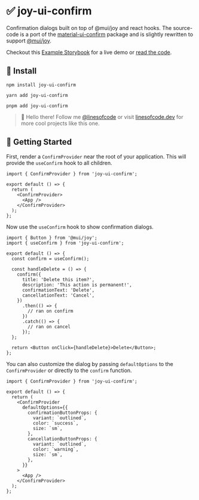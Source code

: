 # ✅ joy-ui-confirm

Confirmation dialogs built on top of @mui/joy and react hooks. The source-code is a port of the [material-ui-confirm](https://github.com/jonatanklosko/material-ui-confirm) package and is slightly rewritten to support [@mui/joy](https://mui.com/joy-ui/).

Checkout this [Example Storybook](https://TimMikeladze.github.io/joy-ui-confirm/) for a live demo or [read the code](https://github.com/TimMikeladze/joy-ui-confirm/blob/master/src/stories/index.stories.tsx).

## 📡 Install

```console
npm install joy-ui-confirm

yarn add joy-ui-confirm

pnpm add joy-ui-confirm
```

> 👋 Hello there! Follow me [@linesofcode](https://twitter.com/linesofcode) or visit [linesofcode.dev](https://linesofcode.dev) for more cool projects like this one.

## 🚀 Getting Started

First, render a `ConfirmProvider` near the root of your application. This will provide the `useConfirm` hook to all children.

```tsx
import { ConfirmProvider } from 'joy-ui-confirm';

export default () => {
  return (
    <ConfirmProvider>
      <App />
    </ConfirmProvider>
  );
};
```

Now use the `useConfirm` hook to show confirmation dialogs.

```tsx
import { Button } from '@mui/joy';
import { useConfirm } from 'joy-ui-confirm';

export default () => {
  const confirm = useConfirm();

  const handleDelete = () => {
    confirm({
      title: 'Delete this item?',
      description: 'This action is permanent!',
      confirmationText: 'Delete',
      cancellationText: 'Cancel',
    })
      .then(() => {
        // ran on confirm
      })
      .catch(() => {
        // ran on cancel
      });
  };

  return <Button onClick={handleDelete}>Delete</Button>;
};
```

You can also customize the dialog by passing `defaultOptions` to the `ConfirmProvider` or directly to the `confirm` function.

```tsx
import { ConfirmProvider } from 'joy-ui-confirm';

export default () => {
  return (
    <ConfirmProvider
      defaultOptions={{
        confirmationButtonProps: {
          variant: `outlined`,
          color: `success`,
          size: `sm`,
        },
        cancellationButtonProps: {
          variant: `outlined`,
          color: `warning`,
          size: `sm`,
        },
      }}
    >
      <App />
    </ConfirmProvider>
  );
};
```

